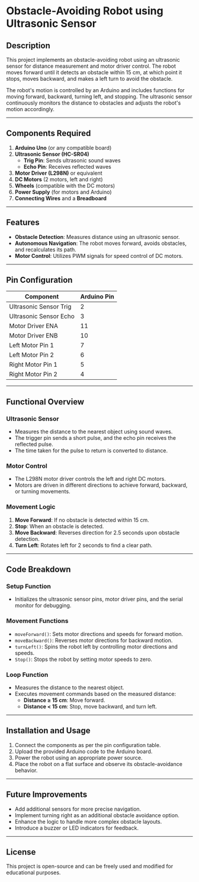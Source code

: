 # Obstacle-Avoiding Robot using Ultrasonic Sensor

## Description
This project implements an obstacle-avoiding robot using an ultrasonic sensor for distance measurement and motor driver control. The robot moves forward until it detects an obstacle within 15 cm, at which point it stops, moves backward, and makes a left turn to avoid the obstacle. 

The robot's motion is controlled by an Arduino and includes functions for moving forward, backward, turning left, and stopping. The ultrasonic sensor continuously monitors the distance to obstacles and adjusts the robot's motion accordingly.

---

## Components Required
1. **Arduino Uno** (or any compatible board)
2. **Ultrasonic Sensor (HC-SR04)**  
   - **Trig Pin**: Sends ultrasonic sound waves  
   - **Echo Pin**: Receives reflected waves
3. **Motor Driver (L298N)** or equivalent
4. **DC Motors** (2 motors, left and right)
5. **Wheels** (compatible with the DC motors)
6. **Power Supply** (for motors and Arduino)
7. **Connecting Wires** and a **Breadboard**

---

## Features
- **Obstacle Detection**: Measures distance using an ultrasonic sensor.
- **Autonomous Navigation**: The robot moves forward, avoids obstacles, and recalculates its path.
- **Motor Control**: Utilizes PWM signals for speed control of DC motors.

---

## Pin Configuration
| **Component**       | **Arduino Pin**         |
|----------------------|-------------------------|
| Ultrasonic Sensor Trig | 2                      |
| Ultrasonic Sensor Echo | 3                      |
| Motor Driver ENA      | 11                     |
| Motor Driver ENB      | 10                     |
| Left Motor Pin 1      | 7                      |
| Left Motor Pin 2      | 6                      |
| Right Motor Pin 1     | 5                      |
| Right Motor Pin 2     | 4                      |

---

## Functional Overview

### Ultrasonic Sensor
- Measures the distance to the nearest object using sound waves.
- The trigger pin sends a short pulse, and the echo pin receives the reflected pulse.
- The time taken for the pulse to return is converted to distance.

### Motor Control
- The L298N motor driver controls the left and right DC motors.
- Motors are driven in different directions to achieve forward, backward, or turning movements.

### Movement Logic
1. **Move Forward**: If no obstacle is detected within 15 cm.
2. **Stop**: When an obstacle is detected.
3. **Move Backward**: Reverses direction for 2.5 seconds upon obstacle detection.
4. **Turn Left**: Rotates left for 2 seconds to find a clear path.

---

## Code Breakdown
### Setup Function
- Initializes the ultrasonic sensor pins, motor driver pins, and the serial monitor for debugging.

### Movement Functions
- `moveForward()`: Sets motor directions and speeds for forward motion.
- `moveBackward()`: Reverses motor directions for backward motion.
- `turnLeft()`: Spins the robot left by controlling motor directions and speeds.
- `Stop()`: Stops the robot by setting motor speeds to zero.

### Loop Function
- Measures the distance to the nearest object.
- Executes movement commands based on the measured distance:
  - **Distance ≥ 15 cm**: Move forward.
  - **Distance < 15 cm**: Stop, move backward, and turn left.

---

## Installation and Usage
1. Connect the components as per the pin configuration table.
2. Upload the provided Arduino code to the Arduino board.
3. Power the robot using an appropriate power source.
4. Place the robot on a flat surface and observe its obstacle-avoidance behavior.

---

## Future Improvements
- Add additional sensors for more precise navigation.
- Implement turning right as an additional obstacle avoidance option.
- Enhance the logic to handle more complex obstacle layouts.
- Introduce a buzzer or LED indicators for feedback.

---

## License
This project is open-source and can be freely used and modified for educational purposes.
